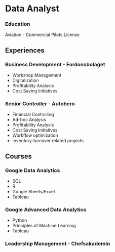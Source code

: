 # Data Analyst

### Education
Aviation - Commercial Pilots License

## Experiences
### Business Development - Fordonsbolaget
- Workshop Management
- Digitalization
- Profitability Analysis
- Cost Saving Initiatives
  
### Senior Controller - Autohero
- Financial Controlling
- Ad-hoc Analysis
- Profitability Analysis
- Cost Saving Initiatives
- Workflow optimization
- Inventory-turnover related projects

## Courses
### Google Data Analytics 
- SQL
- R
- Google Sheets/Excel
- Tableau

### Google Advanced Data Analytics
- Python
- Principles of Machine Learning
- Tableau

### Leadership Management - Chefsakademin

